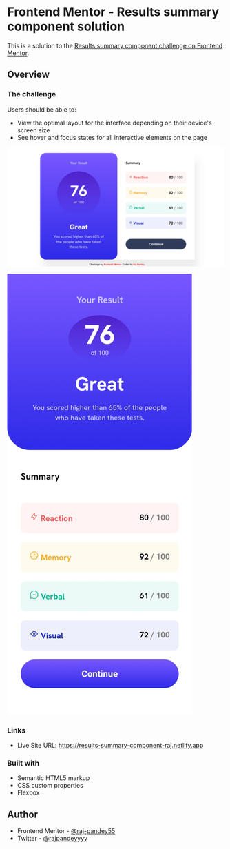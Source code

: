 # Frontend Mentor - Results summary component solution

This is a solution to the [Results summary component challenge on Frontend Mentor](https://www.frontendmentor.io/challenges/results-summary-component-CE_K6s0maV).

## Overview

### The challenge

Users should be able to:

- View the optimal layout for the interface depending on their device's screen size
- See hover and focus states for all interactive elements on the page

![Design result sumaary component desktop](./design/results-summary-component-desktop.jpg)

![Design result sumaary component desktop](./design/results-summary-component-mobile.jpg)

### Links

- Live Site URL: https://results-summary-component-raj.netlify.app

### Built with

- Semantic HTML5 markup
- CSS custom properties
- Flexbox

## Author

- Frontend Mentor - [@raj-pandey55](https://www.frontendmentor.io/profile/raj-pandey55)
- Twitter - [@rajpandeyyyy](https://www.twitter.com/rajpandeyyyy)

